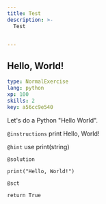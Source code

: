 ```yaml
---
title: Test
description: >-
  Test


---
```

## Hello, World!

```yaml
type: NormalExercise
lang: python
xp: 100
skills: 2
key: a56cc9e540
```

Let's do a Python "Hello World".

`@instructions`
print Hello, World!

`@hint`
use print(string)



`@solution`
```{python}
print("Hello, World!")
```
`@sct`
```{python}
return True
```


